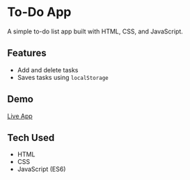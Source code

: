 # To-Do App 

A simple to-do list app built with HTML, CSS, and JavaScript.

## Features
- Add and delete tasks
- Saves tasks using `localStorage`

## Demo
[Live App](https://ivan-grozni-2.github.io/todo-app/)

## Tech Used
- HTML
- CSS
- JavaScript (ES6)